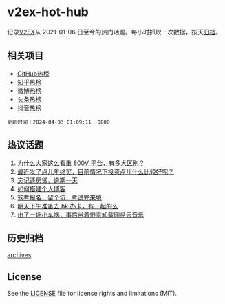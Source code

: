 # v2ex-hot-hub

 记录[V2EX](https://www.v2ex.com/)从 2021-01-06 日至今的热门话题。每小时抓取一次数据，按天[归档](archives)。
 
 ## 相关项目

- [GitHub热榜](https://github.com/lonnyzhang423/github-hot-hub)
- [知乎热榜](https://github.com/lonnyzhang423/zhihu-hot-hub)
- [微博热榜](https://github.com/lonnyzhang423/weibo-hot-hub)
- [头条热榜](https://github.com/lonnyzhang423/toutiao-hot-hub)
- [抖音热榜](https://github.com/lonnyzhang423/douyin-hot-hub)


 `更新时间：2024-04-03 01:09:11 +0800`

## 热议话题

1. [为什么大家这么看重 800V 平台，有多大区别？](https://www.v2ex.com/t/1029056)
1. [最近发了点儿年终奖，目前情况下投资点儿什么比较好呢？](https://www.v2ex.com/t/1029007)
1. [忘记还房贷，逾期一天](https://www.v2ex.com/t/1029111)
1. [如何搭建个人博客](https://www.v2ex.com/t/1029023)
1. [软考报名，留个坑，考试完来填](https://www.v2ex.com/t/1029041)
1. [明天下午准备去 hk 办卡，有一起的么](https://www.v2ex.com/t/1028982)
1. [出了一场小车祸，事后带着恨意卸载网易云音乐](https://www.v2ex.com/t/1029238)

## 历史归档

[archives](archives)

## License

See the [LICENSE](LICENSE) file for license rights and limitations (MIT).
